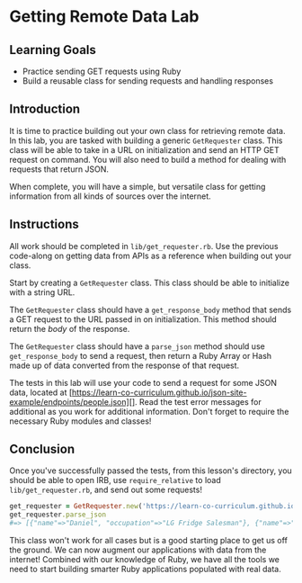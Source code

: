 # Getting Remote Data Lab

## Learning Goals

- Practice sending GET requests using Ruby
- Build a reusable class for sending requests and handling responses

## Introduction

It is time to practice building out your own class for retrieving remote data.
In this lab, you are tasked with building a generic `GetRequester` class. This
class will be able to take in a URL on initialization and send an HTTP GET
request on command. You will also need to build a method for dealing with
requests that return JSON.

When complete, you will have a simple, but versatile class for getting
information from all kinds of sources over the internet.

## Instructions

All work should be completed in `lib/get_requester.rb`. Use the previous
code-along on getting data from APIs as a reference when building out your
class.

Start by creating a `GetRequester` class. This class should be able to
initialize with a string URL.

The `GetRequester` class should have a `get_response_body` method that sends a
GET request to the URL passed in on initialization. This method should return
the _body_ of the response.

The `GetRequester` class should have a `parse_json` method should use
`get_response_body` to send a request, then return a Ruby Array or Hash made up
of data converted from the response of that request.

The tests in this lab will use your code to send a request for some JSON data,
located at
[https://learn-co-curriculum.github.io/json-site-example/endpoints/people.json][].
Read the test error messages for additional as you work for additional
information. Don't forget to require the necessary Ruby modules and classes!

[https://learn-co-curriculum.github.io/json-site-example/endpoints/people.json]: https://learn-co-curriculum.github.io/json-site-example/endpoints/people.json

## Conclusion

Once you've successfully passed the tests, from this lesson's directory, you
should be able to open IRB, use `require_relative` to load
`lib/get_requester.rb`, and send out some requests!

```ruby
get_requester = GetRequester.new('https://learn-co-curriculum.github.io/json-site-example/endpoints/people.json')
get_requester.parse_json
#=> [{"name"=>"Daniel", "occupation"=>"LG Fridge Salesman"}, {"name"=>"Joe", "occupation"=>"WiFi Fixer"}, {"name"=>"Avi", "occupation"=>"DJ"}, {"name"=>"Howard", "occupation"=>"Mountain Legend"}]
```

This class won't work for all cases but is a good starting place to get us off
the ground. We can now augment our applications with data from the internet!
Combined with our knowledge of Ruby, we have all the tools we need to start
building smarter Ruby applications populated with real data.
